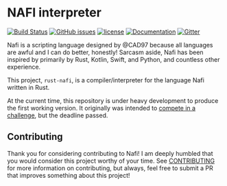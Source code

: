 # NAFI interpreter

[![Build Status](https://travis-ci.org/nafi-lang/rust-nafi.svg?branch=master)][travis]
[![GitHub issues](https://img.shields.io/github/issues/nafi-lang/rust-nafi.svg)][issues]
[![license](https://img.shields.io/github/license/nafi-lang/rust-nafi.svg)][mit]
[![Documentation](https://img.shields.io/badge/docs-master-blue.svg)][docs]
[![Gitter](https://img.shields.io/gitter/room/nafi-lang/rust-nafi.svg)][gitter]

Nafi is a scripting language designed by @CAD97 because all languages are awful and I can do better, honestly!
Sarcasm aside, Nafi has been inspired by primarily by Rust, Kotlin, Swift, and Python, and countless other experience.

This project, `rust-nafi`, is a compiler/interpreter for the language Nafi written in Rust.

At the current time, this repository is under heavy development to produce the first working version.
It originally was intended to [compete in a challenge][CODE REVIEW], but the deadline passed.

## Contributing

Thank you for considering contributing to Nafi!
I am deeply humbled that you would consider this project worthy of your time.
See [CONTRIBUTING] for more information on contributing,
but always, feel free to submit a PR that improves something about this project!

[travis]: <https://travis-ci.org/nafi-lang/rust-nafi>
[issues]: <https://github.com/nafi-lang/rust-nafi/issues>
[mit]: <https://choosealicense.com/licenses/mit/>
[docs]: <https://nafi-lang.github.io/rust-nafi/>
[gitter]: <https://gitter.im/nafi-lang/rust-nafi>
[CODE REVIEW]: <https://codereview.meta.stackexchange.com/q/8442/100439>
[CONTRIBUTING]: <CONTRIBUTING.md>
